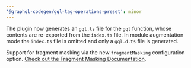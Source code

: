 ```yaml
---
'@graphql-codegen/gql-tag-operations-preset': minor
---
```


The plugin now generates an `gql.ts` file for the `gql` function, whose contents are re-exported from the `index.ts` file. In module augmentation mode the `index.ts` file is omitted and only a `gql.d.ts` file is generated.

Support for fragment masking via the new `fragmentMasking` configuration option. [Check out the Fragment Masking Documentation](https://envelop.dev/plugins/gql-tag-operations-preset#fragment-masking).
